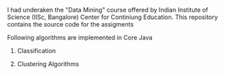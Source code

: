 I had underaken the "Data Mining" course offered by Indian Institute of Science (IISc, Bangalore) Center for Continiung  Education. This repository contains the source code for the assigments

Following algorithms are implemented in Core Java

1. Classification

2. Clustering Algorithms
